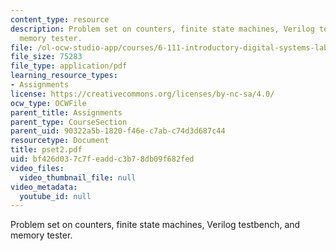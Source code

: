 ```yaml
---
content_type: resource
description: Problem set on counters, finite state machines, Verilog testbench, and
  memory tester.
file: /ol-ocw-studio-app/courses/6-111-introductory-digital-systems-laboratory-spring-2006/bf426d037c7feaddc3b78db09f682fed_pset2.pdf
file_size: 75283
file_type: application/pdf
learning_resource_types:
- Assignments
license: https://creativecommons.org/licenses/by-nc-sa/4.0/
ocw_type: OCWFile
parent_title: Assignments
parent_type: CourseSection
parent_uid: 90322a5b-1820-f46e-c7ab-c74d3d687c44
resourcetype: Document
title: pset2.pdf
uid: bf426d03-7c7f-eadd-c3b7-8db09f682fed
video_files:
  video_thumbnail_file: null
video_metadata:
  youtube_id: null
---
```

Problem set on counters, finite state machines, Verilog testbench, and memory tester.